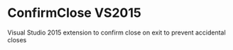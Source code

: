 # ConfirmClose VS2015
Visual Studio 2015 extension to confirm close on exit to prevent accidental closes
